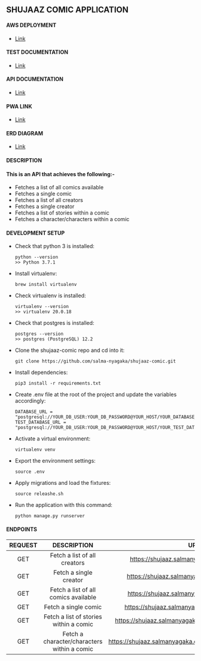 ## SHUJAAZ COMIC APPLICATION
#### AWS DEPLOYMENT

- [Link](https://shujaaz.salmanyagaka.com/static)

#### TEST DOCUMENTATION

- [Link](https://circleci.com/api/v1.1/project/github/salma-nyagaka/shujaaz-comic/72/output/106/0?file=true&allocation-id=5ea58761b40dc80282801bde-0-build%2F311DB503)

#### API DOCUMENTATION

- [Link](https://documenter.getpostman.com/view/4791352/SzmY81gT?version=latest)

#### PWA LINK

- [Link](https://shujaaz-c3a4d.web.app)

#### ERD DIAGRAM

- [Link](https://identity.getpostman.com/handover/multifactor?user=4791352&handover_token=87341e49-21e5-4b20-9505-60dd2fd23b99)


#### DESCRIPTION
#### This is an API that achieves the following:-
- Fetches a list of all comics available
- Fetches a single comic
- Fetches a list of all creators
- Fetches a single creator
- Fetches a list of stories within a comic
- Fetches a character/characters within a comic


#### DEVELOPMENT SETUP
-   Check that python 3 is installed:

    ```
    python --version
    >> Python 3.7.1
    ```

-   Install virtualenv:

    ```
    brew install virtualenv
    ```

-   Check virtualenv is installed:

    ```
    virtualenv --version
    >> virtualenv 20.0.18
    ```
    
-   Check that postgres is installed:

    ```
    postgres --version
    >> postgres (PostgreSQL) 12.2
    ```

-   Clone the shujaaz-comic repo and cd into it:

    ```
    git clone https://github.com/salma-nyagaka/shujaaz-comic.git
    ```

-   Install dependencies:

    ```
    pip3 install -r requirements.txt
    ```

-  Create .env file at the root of the project and update the variables accordingly:

    ```
    DATABASE_URL = "postgresql://YOUR_DB_USER:YOUR_DB_PASSWORD@YOUR_HOST/YOUR_DATABASE_NAME"
    TEST_DATABASE_URL = "postgresql://YOUR_DB_USER:YOUR_DB_PASSWORD@YOUR_HOST/YOUR_TEST_DATABASE_NAME" 
    ```

-   Activate a virtual environment:

    ```
    virtualenv venv
    ```
    
-   Export the environment settings:

    ```
    source .env
    ```

-   Apply migrations and load the fixtures:

    ```
    source releashe.sh
    ```

-   Run the application with this command:

    ```
    python manage.py runserver 
    ```

 #### ENDPOINTS
| REQUEST | DESCRIPTION  | URL  |
| :-----: | :-: | :-: |
| GET | Fetch a list of all creators |  https://shujaaz.salmanyagaka.com/api/users/ |
| GET | Fetch a single creator |  https://shujaaz.salmanyagaka.com/api/users/1/ |
| GET | Fetch a list of all comics available |  https://shujaaz.salmanyagaka.com/api/comics/ |
| GET | Fetch a single comic |   https://shujaaz.salmanyagaka.com/api/comics/1/ |
| GET | Fetch a list of stories within a comic |   https://shujaaz.salmanyagaka.comapi/comics/3/stories/ |
| GET | Fetch a character/characters within a comic |  https://shujaaz.salmanyagaka.com/api/comics/3/characters/ |



